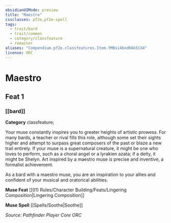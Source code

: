 ```yaml
---
obsidianUIMode: preview
title: "Maestro"
cssclasses: pf2e,pf2e-spell
tags:
  - trait/bard
  - trait/common
  - category/classfeature
  - remaster
aliases: "Compendium.pf2e.classfeatures.Item.YMBsi4bndRAk5CX4"
license: ORC
---
```

# Maestro
## Feat 1
### [[bard]]

**Category** classfeature; 




Your muse constantly inspires you to greater heights of artistic prowess. For many bards, a teacher or rival fills this role, although some set their sights higher and attempt to surpass great composers of the past or blaze a new trail entirely. If your muse is a supernatural creature, it might be one who loves to perform, such as a choral angel or a lyrakien azata; if a deity, it might be Shelyn. Art inspired by a maestro muse is precise and inventive, a formalist achievement.

As a bard with a maestro muse, you are an inspiration to your allies and confident of your musical and oratorical abilities.

**Muse Feat** [[01) Rules/Character Building/Feats/Lingering Composition|Lingering Composition]]

**Muse Spell** [[Spells/Soothe|Soothe]]

*Source: Pathfinder Player Core*
*ORC*